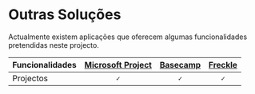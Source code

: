 ﻿# Outras Soluções

Actualmente existem aplicações que oferecem algumas funcionalidades pretendidas neste projecto.

**Funcionalidades** | **[Microsoft Project](http://microsoft.com/project/)** | **[Basecamp](https://basecamp.com/)** | **[Freckle](http://letsfreckle.com/)**|
---|:---:|:---:|:---:|
Projectos |`✓`|`✓`|`✓`|